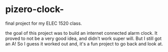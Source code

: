 # pizero-clock-
final project for my ELEC 1520 class. 

the goal of this project was to build an internet connected alarm clock.  It proved to not be a very good idea, and didn't work super will.
But I still got an A!  So I guess it worked out and, it's a fun project to go back and look at. 
